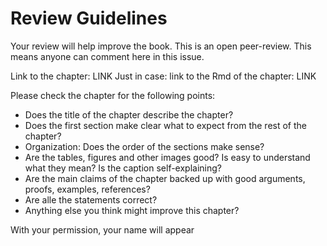 # Review Guidelines


Your review will help improve the book.
This is an open peer-review.
This means anyone can comment here in this issue.


Link to the chapter: LINK
Just in case: link to the Rmd of the chapter: LINK

Please check the chapter for the following points:

- Does the title of the chapter describe the chapter?
- Does the first section make clear what to expect from the rest of the chapter?
- Organization: Does the order of the sections make sense?
- Are the tables, figures and other images good? Is easy to understand what they mean? Is the caption self-explaining?
- Are the main claims of the chapter backed up with good arguments, proofs, examples, references?
- Are alle the statements correct?
- Anything else you think might improve this chapter?


With your permission, your name will appear 